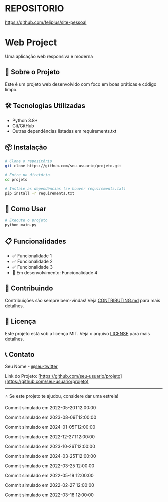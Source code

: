 # REPOSITORIO

https://github.com/feliplus/site-pessoal

# Web Project

Uma aplicação web responsiva e moderna

## 🚀 Sobre o Projeto

Este é um projeto web desenvolvido com foco em boas práticas e código limpo.

## 🛠️ Tecnologias Utilizadas

- Python 3.8+
- Git/GitHub
- Outras dependências listadas em requirements.txt

## 📦 Instalação

```bash
# Clone o repositório
git clone https://github.com/seu-usuario/projeto.git

# Entre no diretório
cd projeto

# Instale as dependências (se houver requirements.txt)
pip install -r requirements.txt
```

## 🎯 Como Usar

```bash
# Execute o projeto
python main.py
```

## 📋 Funcionalidades

- ✅ Funcionalidade 1
- ✅ Funcionalidade 2
- ✅ Funcionalidade 3
- 🔄 Em desenvolvimento: Funcionalidade 4

## 🤝 Contribuindo

Contribuições são sempre bem-vindas! Veja [CONTRIBUTING.md](CONTRIBUTING.md) para mais detalhes.

## 📄 Licença

Este projeto está sob a licença MIT. Veja o arquivo [LICENSE](LICENSE) para mais detalhes.

## 📞 Contato

Seu Nome - [@seu-twitter](https://twitter.com/seu-twitter)

Link do Projeto: [https://github.com/seu-usuario/projeto](https://github.com/seu-usuario/projeto)

---

⭐ Se este projeto te ajudou, considere dar uma estrela!

Commit simulado em 2022-05-20T12:00:00

Commit simulado em 2023-08-09T12:00:00

Commit simulado em 2024-01-05T12:00:00

Commit simulado em 2022-12-27T12:00:00

Commit simulado em 2023-10-26T12:00:00

Commit simulado em 2024-03-25T12:00:00

Commit simulado em 2022-03-25 12:00:00

Commit simulado em 2022-05-19 12:00:00

Commit simulado em 2022-02-27 12:00:00

Commit simulado em 2022-03-18 12:00:00
